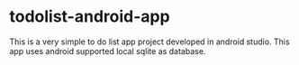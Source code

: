 # todolist-android-app
This is a very simple to do list app project developed in android studio. This app uses android supported local sqlite as database.
